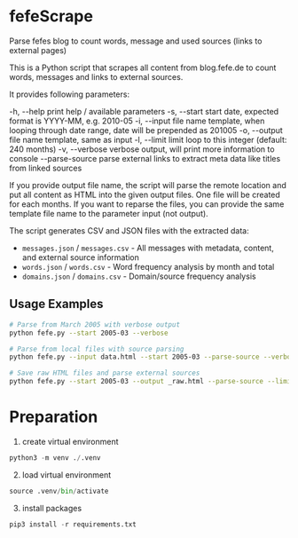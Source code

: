# fefeScrape
Parse fefes blog to count words, message and used sources (links to external pages)

This is a Python script that scrapes all content from blog.fefe.de to count words, messages and links to external sources. 

It provides following parameters:

-h, --help print help / available parameters
-s, --start start date, expected format is YYYY-MM, e.g. 2010-05
-i, --input file name template, when looping through date range, date will be prepended as 201005
-o, --output file name template, same as input
-l, --limit limit loop to this integer (default: 240 months)
-v, --verbose verbose output, will print more information to console
--parse-source parse external links to extract meta data like titles from linked sources

If you provide output file name, the script will parse the remote location and put all content as HTML into the given output files. One file will be created for each months. If you want to reparse the files, you can provide the same template file name to the parameter input (not output). 

The script generates CSV and JSON files with the extracted data:
- `messages.json` / `messages.csv` - All messages with metadata, content, and external source information
- `words.json` / `words.csv` - Word frequency analysis by month and total
- `domains.json` / `domains.csv` - Domain/source frequency analysis

## Usage Examples

```bash
# Parse from March 2005 with verbose output
python fefe.py --start 2005-03 --verbose

# Parse from local files with source parsing
python fefe.py --input data.html --start 2005-03 --parse-source --verbose

# Save raw HTML files and parse external sources
python fefe.py --start 2005-03 --output _raw.html --parse-source --limit 12
``` 

# Preparation

1. create virtual environment
```python
python3 -m venv ./.venv
```

2. load virtual environment

```python
source .venv/bin/activate
```

3. install packages

```python
pip3 install -r requirements.txt 
```